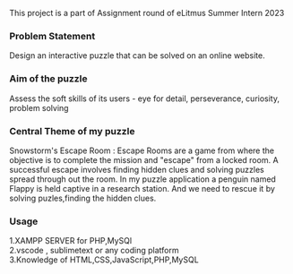 This project is a part of Assignment round of eLitmus Summer Intern 2023
### Problem Statement
Design an interactive puzzle that can be solved on an online website.
### Aim of the puzzle
Assess the soft skills of its users - eye for detail, perseverance, curiosity, problem solving
### Central Theme of my puzzle
Snowstorm's Escape Room :
Escape Rooms are a game from where the objective is to complete the mission and "escape" from a locked room. A successful escape involves finding hidden clues and solving puzzles spread through out the room.
In my puzzle application a penguin named Flappy is held captive in a research station. And we need to rescue it by solving puzles,finding the hidden clues.
### Usage
1.XAMPP SERVER for PHP,MySQl<br/>
2.vscode , sublimetext or any coding platform<br/>
3.Knowledge of HTML,CSS,JavaScript,PHP,MySQL<br/><br/><br/>











